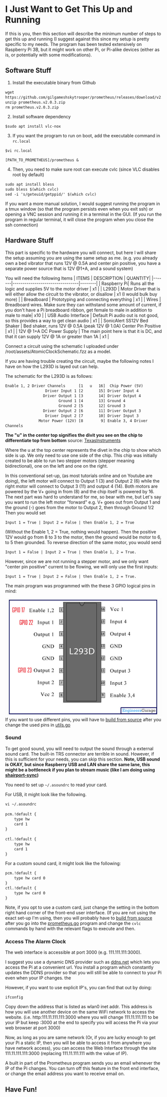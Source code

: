 # I Just Want to Get This Up and Running

If this is you, then this section will describe the minimum number of steps to get this up and running (I suggest against this since my setup is pretty specific to my needs. The program has been tested extensively on Raspberry Pi 3B, but it might work on other Pi, or Pi-alike devices (either as is, or potentially with some modifications).

## Software Stuff

1. Install the executable binary from Github

```
wget https://github.com/gilgameshskytrooper/prometheus/releases/download/v2.0.3/prometheus.v2.0.3.zip
unzip prometheus.v2.0.3.zip
rm prometheus.v2.0.3.zip
```

2. Install software dependency

```
$sudo apt install vlc-nox
```

3. If you want the program to run on boot, add the executable command in `rc.local`

```
$vi rc.local
```

```
[PATH_TO_PROMETHEUS]/prometheus &
```

4. Then, you need to make sure root can execute cvlc (since VLC disables root by default)
```
sudo apt install bless
sudo bless $(which cvlc)
sed -i 's/geteuid/getppid/' $(which cvlc)
```

If you want a more manual solution, I would suggest running the program in a tmux window (so that the program persists even when you exit ssh) or opening a VNC session and running it in a terminal in the GUI. (If you run the program in regular terminal, it will close the program when you close the ssh connection)

## Hardware Stuff
This part is specific to the hardware you will connect, but here I will share the setup assuming you are using the same setup as me. (e.g. you already own a bed vibrator that runs 12V @ 0.5A and center pin positive, you have a separate power source that is 12V @1+A, and a sound system)

You will need the following Items
| ITEMS | DESCRIPTION | QUANTITY|
|-------|---------------------------------|--------|
| Raspberry Pi| Runs all the logic and supplies 5V to the motor driver | x1 |
| L293D | Motor Driver that is will either allow the circuit to the vibrator, or disallow | x1 (I would bulk buy more) |
| Breadboard | Prototyping and connecting everything | x1 |
| Wires | Breadboard wires. Make sure they can withstand some amount of current, if you don't have a Pi breadboard ribbon, get female to male in addition to male to male| x10 |
| USB Audio Interface | Default Pi audio out is not good, so this provides a way to get clean audio | x1 |
| SonicAlert SS12V Bed Shaker | Bed shaker, runs 12V @ 0.5A (peak 12V @ 1.0A) Center Pin Positive | x1 |
| 12V @ 1+A DC Power Supply | The main point here is that it is DC, and that it can supply 12V @ 1A or greater than 1A | x1 |

Connect a circuit using the schematic I uploaded under /root/assets/AtomicClockSchematic.fzz as a model.

If you are having trouble creating the circuit, maybe the following notes I have on how the L293D is layed out can help.

The schematic for the L293D is as follows:

```
Enable 1, 2 Driver Channels      [1   u   16]  Chip Power (5V)
                  Driver Input 1 [2       15] Driver Input 4
                 Driver Output 1 [3       14] Driver Output 4
                        Ground 1 [4       13] Ground 4
                        Ground 2 [5       12] Ground 3
                 Driver Output 2 [6       11] Driver Output 3
                  Driver Input 2 [7       10] Driver Input 3
               Motor Power (12V) [8        9] Enable 3, 4 Driver Channels
```
**The "u" in the center top signifies the divit you see on the chip to differentiate top from bottom**
source: [TexasInstruments](http://www.ti.com/lit/ds/symlink/l293.pdf)

Where the u at the top center represents the divet in the chip to show which side is up. We only need to use one side of the chip.
This chip was initially created to be able to run two stepper motors (stepper meaning bidirectional), one on the left and one on the right.

In this conventional set-up, (as most tutorials online and on Youtube are doing), the left motor will connect to Output 1 (3) and Output 2 (6) while the right motor will connect to Output 3 (11) and output 4 (14). Both motors are powered by the V+ going in from (8) and the chip itself is powered by 16. The next part was hard to understand for me, so bear with me, but Let's say you want to run the left motor "forward" e.g. V+ goes out from Output 1 and the ground (-) goes from the motor to Output 2, then through Ground 1/2 Then you would set 

```
Input 1 = True | Input 2 = False | then Enable 1, 2 = True
```

(Without the Enable 1, 2 = True, nothing would happen). Then the positive 12V would go from 8 to 3 to the motor, then the ground would be motor to 6, to 5 then grounded. To reverse direction of the same motor, you would send

```
Input 1 = False | Input 2 = True | then Enable 1, 2 = True.
```

However, since we are not running a stepper motor, and we only want "center pin positive" current to be flowing, we will only use the first inputs: 

```
Input 1 = True | Input 2 = False | then Enable 1, 2 = True.
```

The main program was programmed with the these 3 GPIO logical pins in mind:

![schematic](assets/l293layout.jpg)
If you want to use different pins, you will have to [build from source](Prometheus.md#build-from-source) after you change the used pins in [utils.go](utils/utils.go)

### Sound

To get good sound, you will need to output the sound through a external sound card. The built-in TRS connector are terrible in sound. However, if this is sufficient for your needs, you can skip this section.
**Note, USB sound is OKAY, but since Raspberry USB and LAN share the same lane, this might be a bottleneck if you plan to stream music (like I am doing using [shairport-sync](https://github.com/mikebrady/shairport-sync))**

You need to set up `~/.asoundrc` to read your card.

For USB, it might look like the following.

```
vi ~/.asoundrc

pcm.!default {
    type hw
    card 1
}

ctl.!default {
    type hw
    card 1
}
```

For a custom sound card, it might look like the following:

```
pcm.!default {
	type hw card 0
}
ctl.!default {
	type hw card 0
}
```

Note, if you opt to use a custom card, just change the setting in the bottom right hand corner of the front-end user interface. (If you are not using the exact set-up I'm using, then you will probably have to [build from source](Prometheus.md#build-from-source) after you go into the [prometheus.go](https://github.com/gilgameshskytrooper/prometheus/blob/master/prometheus.go) program and change the `cvlc` commands by hand with the relevant flags to execute and then.

### Access The Alarm Clock

The web interface is accessible at port 3000 (e.g. 111.111.111:3000).

I suggest you use a dynamic DNS provider such as [ddns.net](ddns.net) which lets you access the Pi at a convenient url. You install a program which constantly updates the DDNS provider so that you will still be able to connect to your Pi even when your IP changes. the

However, if you want to use explicit IP's, you can find that out by doing:

```
ifconfig
```

Copy down the address that is listed as wlan0 inet addr. This address is how you will use another device on the same WiFi network to access the website. (i.e. http:111.11.111.111:3000 where you will change 111.11.111.111 to be your IP but keep :3000 at the end to specify you will access the Pi via your web browser at port 3000)

Now, as long as you are same network (Or, if you are lucky enough to get your Pi a static IP, then you will be able to access it from anywhere you have network access), you can access the Web Interface through the site 111.11.111.111:3000 (replacing 111.11.111.111 with the value of IP).

A built in part of the Prometheus program sends you an email whenever the IP of the Pi changes. You can turn off this feature in the front end interface, or change the email address you want to receive email on.

## Have Fun!
